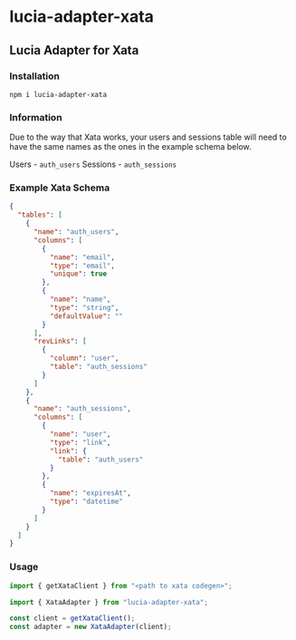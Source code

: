 # lucia-adapter-xata

## Lucia Adapter for Xata

### Installation

`npm i lucia-adapter-xata`

### Information

Due to the way that Xata works, your users and sessions table will need to have the same names as the ones in the example schema below.

Users - `auth_users`
Sessions - `auth_sessions`

### Example Xata Schema

```json
{
  "tables": [
    {
      "name": "auth_users",
      "columns": [
        {
          "name": "email",
          "type": "email",
          "unique": true
        },
        {
          "name": "name",
          "type": "string",
          "defaultValue": ""
        }
      ],
      "revLinks": [
        {
          "column": "user",
          "table": "auth_sessions"
        }
      ]
    },
    {
      "name": "auth_sessions",
      "columns": [
        {
          "name": "user",
          "type": "link",
          "link": {
            "table": "auth_users"
          }
        },
        {
          "name": "expiresAt",
          "type": "datetime"
        }
      ]
    }
  ]
}
```

### Usage

```ts
import { getXataClient } from "<path to xata codegen>";

import { XataAdapter } from "lucia-adapter-xata";

const client = getXataClient();
const adapter = new XataAdapter(client);
```
